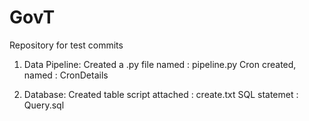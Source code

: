 # GovT
Repository for test commits

1. Data Pipeline:
Created a .py file named : pipeline.py
Cron created, named : CronDetails

2. Database:
Created table script attached : create.txt
SQL statemet : Query.sql
